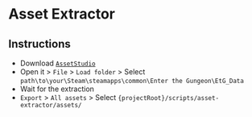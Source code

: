 # Asset Extractor

## Instructions

- Download [`AssetStudio`](https://github.com/Perfare/AssetStudio/releases)
- Open it > `File` > `Load folder` > Select `path\to\your\Steam\steamapps\common\Enter the Gungeon\EtG_Data`
- Wait for the extraction
- `Export` > `All assets` > Select `{projectRoot}/scripts/asset-extractor/assets/`
